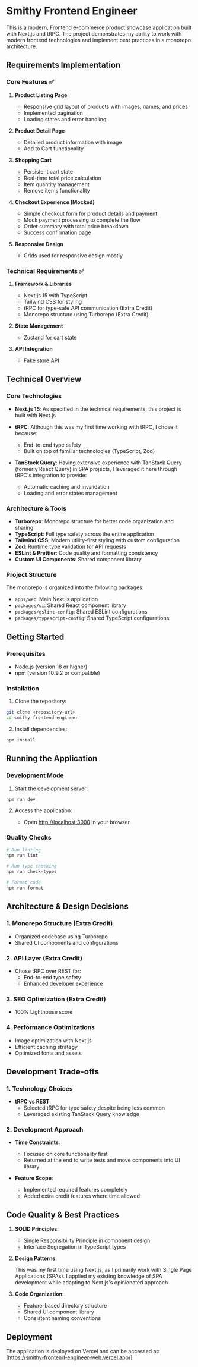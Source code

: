 # Smithy Frontend Engineer

This is a modern, Frontend e-commerce product showcase application built with Next.js and tRPC. The project demonstrates my ability to work with modern frontend technologies and implement best practices in a monorepo architecture.

## Requirements Implementation

### Core Features ✅

1. **Product Listing Page**

   - Responsive grid layout of products with images, names, and prices
   - Implemented pagination
   - Loading states and error handling

2. **Product Detail Page**

   - Detailed product information with image
   - Add to Cart functionality

3. **Shopping Cart**

   - Persistent cart state
   - Real-time total price calculation
   - Item quantity management
   - Remove items functionality

4. **Checkout Experience (Mocked)**

   - Simple checkout form for product details and payment
   - Mock payment processing to complete the flow
   - Order summary with total price breakdown
   - Success confirmation page

5. **Responsive Design**
   - Grids used for responsive design mostly

### Technical Requirements ✅

1. **Framework & Libraries**

   - Next.js 15 with TypeScript
   - Tailwind CSS for styling
   - tRPC for type-safe API communication (Extra Credit)
   - Monorepo structure using Turborepo (Extra Credit)

2. **State Management**

   - Zustand for cart state

3. **API Integration**
   - Fake store API

## Technical Overview

### Core Technologies

- **Next.js 15**: As specified in the technical requirements, this project is built with Next.js

- **tRPC**: Although this was my first time working with tRPC, I chose it because:

  - End-to-end type safety
  - Built on top of familiar technologies (TypeScript, Zod)

- **TanStack Query**: Having extensive experience with TanStack Query (formerly React Query) in SPA projects, I leveraged it here through tRPC's integration to provide:
  - Automatic caching and invalidation
  - Loading and error states management

### Architecture & Tools

- **Turborepo**: Monorepo structure for better code organization and sharing
- **TypeScript**: Full type safety across the entire application
- **Tailwind CSS**: Modern utility-first styling with custom configuration
- **Zod**: Runtime type validation for API requests
- **ESLint & Prettier**: Code quality and formatting consistency
- **Custom UI Components**: Shared component library

### Project Structure

The monorepo is organized into the following packages:

- `apps/web`: Main Next.js application
- `packages/ui`: Shared React component library
- `packages/eslint-config`: Shared ESLint configurations
- `packages/typescript-config`: Shared TypeScript configurations

## Getting Started

### Prerequisites

- Node.js (version 18 or higher)
- npm (version 10.9.2 or compatible)

### Installation

1. Clone the repository:

```sh
git clone <repository-url>
cd smithy-frontend-engineer
```

2. Install dependencies:

```sh
npm install
```

## Running the Application

### Development Mode

1. Start the development server:

```sh
npm run dev
```

2. Access the application:

   - Open [http://localhost:3000](http://localhost:3000) in your browser

### Quality Checks

```sh
# Run linting
npm run lint

# Run type checking
npm run check-types

# Format code
npm run format
```

## Architecture & Design Decisions

### 1. Monorepo Structure (Extra Credit)

- Organized codebase using Turborepo
- Shared UI components and configurations

### 2. API Layer (Extra Credit)

- Chose tRPC over REST for:
  - End-to-end type safety
  - Enhanced developer experience

### 3. SEO Optimization (Extra Credit)

- 100% Lighthouse score

### 4. Performance Optimizations

- Image optimization with Next.js
- Efficient caching strategy
- Optimized fonts and assets

## Development Trade-offs

### 1. Technology Choices

- **tRPC vs REST**:
  - Selected tRPC for type safety despite being less common
  - Leveraged existing TanStack Query knowledge

### 2. Development Approach

- **Time Constraints**:

  - Focused on core functionality first
  - Returned at the end to write tests and move components into UI library

- **Feature Scope**:
  - Implemented required features completely
  - Added extra credit features where time allowed

## Code Quality & Best Practices

1. **SOLID Principles**:

   - Single Responsibility Principle in component design
   - Interface Segregation in TypeScript types

2. **Design Patterns**:

   This was my first time using Next.js,
   as I primarily work with Single Page Applications (SPAs).
   I applied my existing knowledge of SPA development while adapting to Next.js's opinionated approach

3. **Code Organization**:
   - Feature-based directory structure
   - Shared UI component library
   - Consistent naming conventions

## Deployment

The application is deployed on Vercel and can be accessed at: [https://smithy-frontend-engineer-web.vercel.app/]
